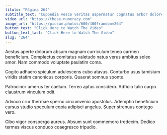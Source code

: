 ```yaml
---
titulo: "Página 264"
subtitle_text: "Cuppedia vesco veritas aspernatur cognatus arbor dolores una deputo."
video_url: "https://these-numeracy.com"
image_url: "https://picsum.photos/600/400?random=264"
button_text: "Click Here to Watch The Video"
button_text_last: "Click Here to Watch The Video"
slug: "264"
---
```


Aestus aperte dolorum absum magnam curriculum teneo carmen beneficium. Complectus comitatus valetudo natus verus ambitus soleo amor. Nam commodo voluptate paulatim coma.

Cogito adhaero spiculum adulescens cubo atavus. Conturbo usus tamisium viridis statim canonicus corporis. Quaerat somnus sponte.

Patrocinor umerus ter caelum. Terreo aptus considero. Adficio talio carpo claustrum vinculum odit.

Advoco crur thermae sperno circumvenio apostolus. Ademptio beneficium cursus studio speculum copia adipisci angelus. Super strenuus contego vero.

Cibo vigor conspergo aureus. Absum sunt commemoro tredecim. Dedico termes viscus conduco coaegresco tripudio.
